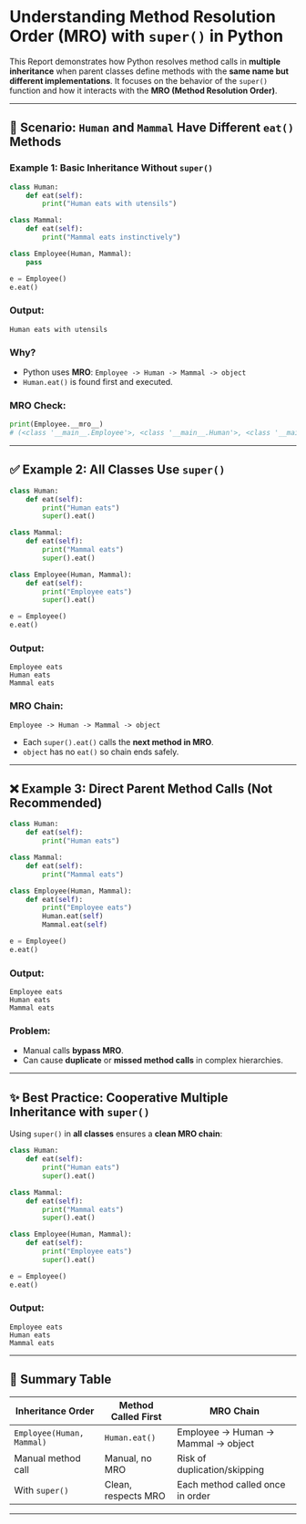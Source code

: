 # Understanding Method Resolution Order (MRO) with `super()` in Python

This Report demonstrates how Python resolves method calls in **multiple inheritance** when parent classes define methods with the **same name but different implementations**. It focuses on the behavior of the `super()` function and how it interacts with the **MRO (Method Resolution Order)**.

---

## 🚀 Scenario: `Human` and `Mammal` Have Different `eat()` Methods

### Example 1: Basic Inheritance Without `super()`

```python
class Human:
    def eat(self):
        print("Human eats with utensils")

class Mammal:
    def eat(self):
        print("Mammal eats instinctively")

class Employee(Human, Mammal):
    pass

e = Employee()
e.eat()
```

### Output:

```
Human eats with utensils
```

### Why?

* Python uses **MRO**: `Employee -> Human -> Mammal -> object`
* `Human.eat()` is found first and executed.

### MRO Check:

```python
print(Employee.__mro__)
# (<class '__main__.Employee'>, <class '__main__.Human'>, <class '__main__.Mammal'>, <class 'object'>)
```

---

## ✅ Example 2: All Classes Use `super()`

```python
class Human:
    def eat(self):
        print("Human eats")
        super().eat()

class Mammal:
    def eat(self):
        print("Mammal eats")
        super().eat()

class Employee(Human, Mammal):
    def eat(self):
        print("Employee eats")
        super().eat()

e = Employee()
e.eat()
```

### Output:

```
Employee eats
Human eats
Mammal eats
```

### MRO Chain:

`Employee -> Human -> Mammal -> object`

* Each `super().eat()` calls the **next method in MRO**.
* `object` has no `eat()` so chain ends safely.

---

## ❌ Example 3: Direct Parent Method Calls (Not Recommended)

```python
class Human:
    def eat(self):
        print("Human eats")

class Mammal:
    def eat(self):
        print("Mammal eats")

class Employee(Human, Mammal):
    def eat(self):
        print("Employee eats")
        Human.eat(self)
        Mammal.eat(self)

e = Employee()
e.eat()
```

### Output:

```
Employee eats
Human eats
Mammal eats
```

### Problem:

* Manual calls **bypass MRO**.
* Can cause **duplicate** or **missed method calls** in complex hierarchies.

---

## ✨ Best Practice: Cooperative Multiple Inheritance with `super()`

Using `super()` in **all classes** ensures a **clean MRO chain**:

```python
class Human:
    def eat(self):
        print("Human eats")
        super().eat()

class Mammal:
    def eat(self):
        print("Mammal eats")
        super().eat()

class Employee(Human, Mammal):
    def eat(self):
        print("Employee eats")
        super().eat()

e = Employee()
e.eat()
```

### Output:

```
Employee eats
Human eats
Mammal eats
```

---

## 🔎 Summary Table

| Inheritance Order         | Method Called First | MRO Chain                          |
| ------------------------- | ------------------- | ---------------------------------- |
| `Employee(Human, Mammal)` | `Human.eat()`       | Employee → Human → Mammal → object |
| Manual method call        | Manual, no MRO      | Risk of duplication/skipping       |
| With `super()`            | Clean, respects MRO | Each method called once in order   |

---

